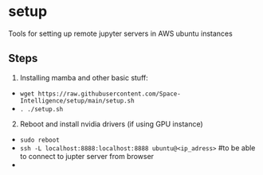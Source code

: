 # setup
Tools for setting up remote jupyter servers in AWS ubuntu instances

## Steps

1. Installing mamba and other basic stuff: 
  - `wget https://raw.githubusercontent.com/Space-Intelligence/setup/main/setup.sh`
  - `. ./setup.sh`

2. Reboot and install nvidia drivers (if using GPU instance)
  - `sudo reboot`
  - `ssh -L localhost:8888:localhost:8888 ubuntu@<ip_adress>` #to be able to connect to jupter server from browser
  - 
